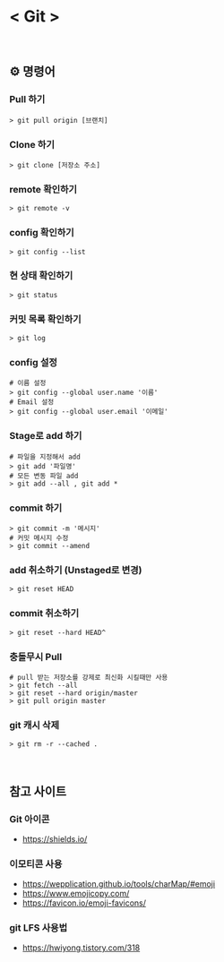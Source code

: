 # < Git >

<br>

## ⚙️ 명령어

### Pull 하기
```
> git pull origin [브랜치]
```

### Clone 하기
```
> git clone [저장소 주소]
```

### remote 확인하기
```
> git remote -v
```

### config 확인하기
```
> git config --list
```

### 현 상태 확인하기
```
> git status
```

### 커밋 목록 확인하기
```
> git log
```

### config 설정
```
# 이름 설정
> git config --global user.name '이름'
# Email 설정
> git config --global user.email '이메일'
```

### Stage로 add 하기
```
# 파일을 지정해서 add
> git add '파일명'
# 모든 변동 파일 add
> git add --all , git add *
```

### commit 하기
```
> git commit -m '메시지'
# 커밋 메시지 수정
> git commit --amend
```

### add 취소하기 (Unstaged로 변경)
```
> git reset HEAD
```

### commit 취소하기
```
> git reset --hard HEAD^
```

### 충돌무시 Pull
```
# pull 받는 저장소를 강제로 최신화 시킬때만 사용
> git fetch --all
> git reset --hard origin/master
> git pull origin master
```

### git 캐시 삭제
```
> git rm -r --cached .
```

<br>

## 참고 사이트

### Git 아이콘
- https://shields.io/

### 이모티콘 사용
- https://wepplication.github.io/tools/charMap/#emoji
- https://www.emojicopy.com/
- https://favicon.io/emoji-favicons/

### git LFS 사용법
- https://hwiyong.tistory.com/318

